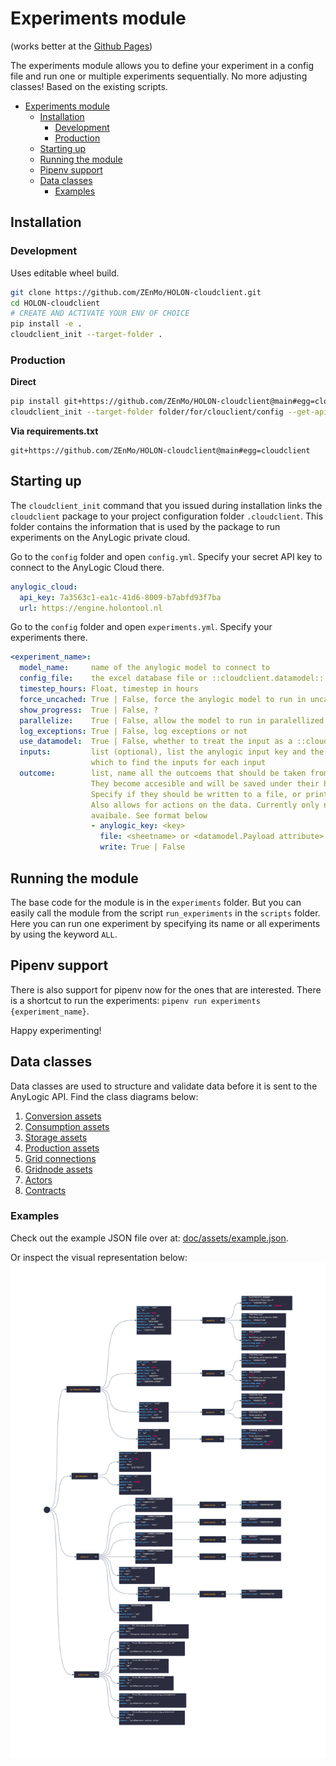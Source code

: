 # Experiments module
(works better at the [Github Pages](https://zenmo.github.io/HOLON-cloudclient/))

The experiments module allows you to define your experiment in a config file and run one or
multiple experiments sequentially. No more adjusting classes! Based on the existing scripts.

- [Experiments module](#experiments-module)
  - [Installation](#installation)
    - [Development](#development)
    - [Production](#production)
  - [Starting up](#starting-up)
  - [Running the module](#running-the-module)
  - [Pipenv support](#pipenv-support)
  - [Data classes](#data-classes)
    - [Examples](#examples)

## Installation

### Development
Uses editable wheel build.
```bash
git clone https://github.com/ZEnMo/HOLON-cloudclient.git
cd HOLON-cloudclient
# CREATE AND ACTIVATE YOUR ENV OF CHOICE
pip install -e .
cloudclient_init --target-folder .
```


### Production
**Direct**
```bash
pip install git+https://github.com/ZEnMo/HOLON-cloudclient@main#egg=cloudclient
cloudclient_init --target-folder folder/for/clouclient/config --get-api-key # asumes "AL_API_KEY" in env vars
```
**Via requirements.txt**
```
git+https://github.com/ZEnMo/HOLON-cloudclient@main#egg=cloudclient
```

## Starting up

The `cloudclient_init` command that you issued during installation links the `cloudclient` package to your project configuration folder `.cloudclient`. This folder contains the information that is used by the package to run experiments on the AnyLogic private cloud. 

Go to the `config` folder and open `config.yml`. Specify your secret API key to connect to the AnyLogic Cloud there.
```yaml
anylogic_cloud:
  api_key: 7a3563c1-ea1c-41d6-8009-b7abfd93f7ba
  url: https://engine.holontool.nl
```
Go to the `config` folder and open `experiments.yml`. Specify
your experiments there.
```yaml
<experiment_name>:
  model_name:     name of the anylogic model to connect to
  config_file:    the excel database file or ::cloudclient.datamodel:: from which to read the config sheets
  timestep_hours: Float, timestep in hours
  force_uncached: True | False, force the anylogic model to run in uncached mode
  show_progress:  True | False, ?
  parallelize:    True | False, allow the model to run in paralellized mode
  log_exceptions: True | False, log exceptions or not
  use_datamodel:  True | False, whether to treat the input as a ::cloudclient.datamodel::
  inputs:         list (optional), list the anylogic input key and the file in
                  which to find the inputs for each input
  outcome:        list, name all the outcoems that should be taken from the model.
                  They become accesible and will be saved under their human_key
                  Specify if they should be written to a file, or printed out.
                  Also allows for actions on the data. Currently only normalise is
                  avaibale. See format below
                  - anylogic_key: <key>
                    file: <sheetname> or <datamodel.Payload attribute> to submit to the key
                    write: True | False
```

## Running the module

The base code for the module is in the `experiments` folder. But you can easily call the module
from the script `run_experiments` in the `scripts` folder. Here you can run one experiment by
specifying its name or all experiments by using the keyword `ALL`.

## Pipenv support

There is also support for pipenv now for the ones that are interested. There is a shortcut to
run the experiments: `pipenv run experiments {experiment_name}`.


Happy experimenting!

## Data classes

Data classes are used to structure and validate data before it is sent to the AnyLogic API. Find the class diagrams below:

1. [Conversion assets](doc/html/conversion_classes.html)
2. [Consumption assets](doc/html/consumption_classes.html)
3. [Storage assets](doc/html/storage_classes.html)
4. [Production assets](doc/html/production_classes.html)
5. [Grid connections](doc/html/gridconnections_classes.html)
6. [Gridnode assets](doc/html/gridnodes_classes.html)
7. [Actors](doc/html/actors_classes.html)
8. [Contracts](doc/html/contracts_classes.html)

### Examples

Check out the example JSON file over at: [doc/assets/example.json](doc/assets/example.json).

Or inspect the visual representation below:
![](doc/img/example.png)
